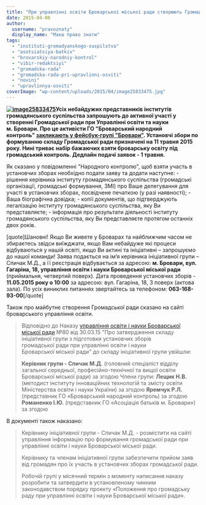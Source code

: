 ```yaml
---
title: "При управлінні освіти Броварської міської ради створюють Громадську раду"
date: 2015-04-06
author: 
  username: "pravoznaty"
  display_name: "Маєш право знати"
tags: 
  - "instituti-gromadyanskogo-suspilstva"
  - "asotsiatsiya-batkiv"
  - "brovarskiy-narodniy-kontrol"
  - "vibir-redaktsiyi"
  - "gromadska-rada"
  - "gromadska-rada-pri-upravlinni-osviti"
  - "novini"
  - "upravlinnya-osviti"
coverImage: "wp-content/uploads/2015/04/image25833475.jpg"
---
```


**[![image25833475](https://mpz.brovary.org/wp-content/uploads/2015/04/image25833475.jpg)](https://mpz.brovary.org/wp-content/uploads/2015/04/image25833475.jpg)Усіх небайдужих представників інститутів громадянського суспільства запрошують до активної участі у створенні Громадської ради при Управлінні освіти та науки м. Бровари. Про це активісти ГО "Броварський народний контроль" [закликають у фейсбук-групі "Бровари"](https://www.facebook.com/groups/brovary/permalink/1018084064888226). Установчі збори по формуванню складу Громадської ради призначені на 11 травня 2015 року. Нині триває набір бажаючих взяти броварську освіту під громадський контроль. Дедлайн подачі заявок - 1 травня.**

Як сказано у повідомленні "Народного контролю", щоб взяти участь в установчих зборах необхідно подати заяву та додати наступне: - рішення керівника інституту громадянського суспільства (громадські організації, громадські формування, ЗМІ) про Ваше делегування для участі в установчих зборах, посвідчене печаткою (у разі наявності); - Ваша біографічна довідка; - копії документів, що підтверджують легалізацію інституту громадянського суспільства, яку Ви представляєте; - інформація про результати діяльності інституту громадянського суспільства, яку Ви представляєте протягом останніх двох років.

\[quote\]Шановні! Якщо Ви живете у Броварах та найближчим часом не збираєтесь звідси виїжджати, якщо Вам небайдуже які процеси відбуваються у нашій освіті, якщо Ви актині та ініціативні – запрошуємо до нашої команди! Заява подається на ім’я керівника ініціативної групи – Спичак М.Д., а її реєстрація відбувається за адресою: **м. Бровари, вул. Гагаріна, 18, управління освіти і науки Броварської міської ради** (приймальня, четвертий поверх). Дата проведення установчих зборів - **11.05.2015 року о 10:00** за адресою: вул. Гагаріна, 18, 3 поверх (актова зала). По усіх виниклих питаннях звертайтесь за телефоном: **063-168-93-00**\[/quote\]

Також про майбутнє створення Громадської ради сказано на сайті броварського управління освіти.

> Відповідно до Наказу [управління освіти і науки Броварської міської ради](http://brovary-osvita.edukit.kiev.ua/) №80 від 30.03.15 "Про затвердження складу ініціативної групи з підготовки установчих зборів громадської ради при управлінні освіти і науки Броварської міської ради" до складу ініціативної групи увійшли:
> 
> **Керівник групи - Спичак М.Д**. (головний спеціаліст відділу загальної середньої, професійно-технічної та вищої освіти Броварської міської ради) за згодою Члени групи: **Лещик Н.В.** (методист інституту інноваційних технологій та змісту освіти Міністерства освіти і науки України) за згодою **Яремчук Р.Л.** (представник ГО «Броварський народний контроль) за згодою **Романенко І.Ю.** (представник ГО «Асоціація батьків м. Бровари») за згодою

В документі також наказано:

> Керівнику ініціативної групи - Спичак М.Д. - розмістити на сайті управління інформацію про формування громадської ради при управлінні освіти і науки Броварської міської ради.
> 
> Керівнику та членам ініціативної групи забезпечити прийом заяв від громадян про їх участь в установчих зборах громадської ради.
> 
> Робочій групі у місячний термін з моменту написання наказу розробити та затвердити в установленому чинним законодавством порядку проекту «Положення про громадську раду при управлінні освіти і науки Броварської міської ради».
